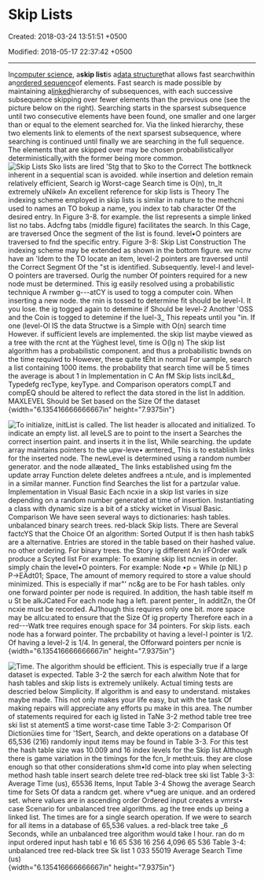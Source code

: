 # Skip Lists

Created: 2018-03-24 13:51:51 +0500

Modified: 2018-05-17 22:37:42 +0500

---

In[computer science](https://en.wikipedia.org/wiki/Computer_science), a**skip list**is a[data structure](https://en.wikipedia.org/wiki/Data_structure)that allows fast searchwithin an[ordered sequence](https://en.wikipedia.org/wiki/Ordered_sequence)of elements. Fast search is made possible by maintaining a[linked](https://en.wikipedia.org/wiki/Linked_list)hierarchy of subsequences, with each successive subsequence skipping over fewer elements than the previous one (see the picture below on the right). Searching starts in the sparsest subsequence until two consecutive elements have been found, one smaller and one larger than or equal to the element searched for. Via the linked hierarchy, these two elements link to elements of the next sparsest subsequence, where searching is continued until finally we are searching in the full sequence. The elements that are skipped over may be chosen probabilisticallyor deterministically,with the former being more common.
![Skip Lists Sko lists are lir*ed 'Stg that to Sko to the Correct The bottkneck inherent in a sequential scan is avoided. while insertion and deletion remain relatively efficient, Search ig Worst-cage Search time is O(n), tn_lt extremely uNikel» An excellent reference for skip lists is Theory The indexing scheme employed in skip lists is similar in nature to the methcni used to names an TO bokup a name, you index to tab character Of the desired entry. In Figure 3-8. for example. the list represents a simple linked list no tabs. Adcfng tabs (middle figure) facilitates the search. In this Cage, are traversed Once the segment of the list is found. level•O pointers are traversed to fnd the specific entry. Figure 3-8: Skip List Construction The indexing scheme may be extended as shown in the bottom figure. we ncnv have an 'Idem to the TO locate an item, level-2 pointers are traversed until the Correct Segment Of the "st is identified. Subsequently. level-I and level-O pointers are traversed. Our*lg the number Of pointers required for a new node must be determined. This ig easily resolved using a probabilistic technique A rwmber g---atCY is used to togg a computer coin. When inserting a new node. the rnin is tossed to determine fit should be level-I. It you lose. the ig togged again to detemine if Should be level-2 Another 'OSS and the Coin is togged to detemine if the Iuel-3_ This repeats until you "in. If one (level-Ol IS the data Structwe is a Simple with O(n) search time However. if sufficient levels are implemented. the skip list maybe viewed as a tree with the rcnt at the Yüghest level, time is O(lg n) The skip list algorithm has a probabilistic component. and thus a probabilistic bwnds on the time requiwd to However, these quite tÉht in normal For uample, search a list containing 1000 items. the probability that search time will be 5 times the average is about 1 in Implementation in C An fM Skip lists inclL&d_ Typedefg recType, keyType. and Comparison operators compLT and compEQ should be altered to reflect the data stored in the list In addition. MAXLEVEL Should be Set based on the Size Of the dataset ](media/Skip-Lists-image1.png){width="6.135416666666667in" height="7.9375in"}

![To initialize, initList is called. The list header is allocated and initialized. To indicate an empty list. all leveLS are to point to the insert a Searches the correct insertion paint. and inserts it in the list, While searching. the update array maintains pointers to the upw-leve• æntered_ This is to establish links for the inserted node. The newLevel is determined using a random number generator. and the node allæated_ The links established using fm the update array Function delete deletes andfrees a nt:ule, and is implemented in a similar manner. Function find Searches the list for a partzular value. Implementation in Visual Basic Each ncxie in a skip list varies in size depending on a random number generated at time of insertion. Instantiating a class with dynamic size is a bit of a sticky wicket in Visual Basic. Comparison We have seen several ways to dictionaries: hash tables. unbalanced binary search trees. red-black Skip lists. There are Several factcYS that the Choice Of an algorithm: Sorted Output If is then hash tabkS are a alternative. Entries are stored in the table based on their hashed value. no other ordering. For binary trees. the Story ig different An irFOrder walk produce a Scyted list For example: To examine skip list ncnies in order. simply chain the level•O pointers. For example: Node •p = While (p NIL) p P->EÄdt01; Space, The amount of memory required to store a value should minimized. This is especially if mar"' nc&g are to be For hash tables. only one forward pointer per node is required. In addition, the hash table itself m u St be alkJCated For each node hag a left. parent penter_ In additZn, the Of ncxie must be recorded. AJ1hough this requires only one bit. more space may be allcu:ated to ensure that the Size Of ig property Therefore each in a red---Watk tree requires enough space for 34 pointers. For skip lists. each node has a forward pointer. The prcbability ot having a level-I pointer is 1/2. Of having a level-2 is 1/4. In general, the Offorward pointers per ncnie is ](media/Skip-Lists-image2.png){width="6.135416666666667in" height="7.9375in"}

![Time. The algorithm should be efficient. This is especially true if a large dataset is expected. Table 3-2 the særch for each alwithm Note that for hash tables and skip lists is extremely unlikely. Actual timing tests are descried below Simplicity. If algorithm is and easy to understand. mistakes maybe made. This not only makes your life easy, but with the task Of making repairs will appreciate any efforts pu make in this area. The number of statements required for each ig listed in TaNe 3-2 method table tree tree ski list st atementS a time worst-case time Table 3-2: Comparison Of Dictionüies time for '1Sert, Search, and dekte operations on a database Of 65,536 (216) randomly input items may be found in Table 3-3. For this test the hash table size was 10.009 and 16 index levels for the Skip list Although there is game variation in the timings for the fcn_lr metht:uis. they are close enough so that other considerations shm•ld come into play when selecting method hash table insert search delete tree red-black tree ski list Table 3-3: Average Time (us), 65536 Items, Input Table 3-4 Showg the average Search time for Sets Of data a randcm get. where v*ueg are unique. and an ordered set. where values are in ascending order Ordered input creates a vmrst• case Scenario for unbalanced tree algorithms. ag the tree ends up being a linked list. The times are for a single search operation. If we were to search for all items in a database of 65,536 values. a red-black tree take _6 Seconds, while an unbalanced tree algorithm would take I hour. ran do m input ordered input hash tabl e 16 65 536 16 256 4,096 65 536 Table 3-4: unbalanced tree red-black tree Sk list 1 033 55019 Average Search Time (us) ](media/Skip-Lists-image3.png){width="6.135416666666667in" height="7.9375in"}